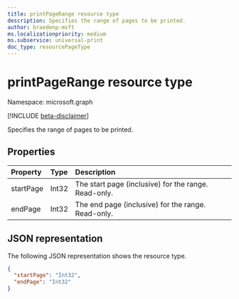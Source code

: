 ```yaml
---
title: printPageRange resource type
description: Specifies the range of pages to be printed.
author: braedenp-msft
ms.localizationpriority: medium
ms.subservice: universal-print
doc_type: resourcePageType
---
```


# printPageRange resource type

Namespace: microsoft.graph

[!INCLUDE [beta-disclaimer](../../includes/beta-disclaimer.md)]

Specifies the range of pages to be printed.

## Properties
| Property     | Type        | Description |
|:-------------|:------------|:------------|
|startPage|Int32|The start page (inclusive) for the range. Read-only.|
|endPage|Int32|The end page (inclusive) for the range. Read-only.|

## JSON representation

The following JSON representation shows the resource type.

<!-- {
  "blockType": "resource",
  "optionalProperties": [

  ],
  "@odata.type": "microsoft.graph.printPageRange"
}-->

```json
{
  "startPage": "Int32",
  "endPage": "Int32"
}
```


